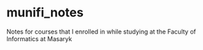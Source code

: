 # munifi_notes
Notes for courses that I enrolled in while studying at the Faculty of Informatics at Masaryk
